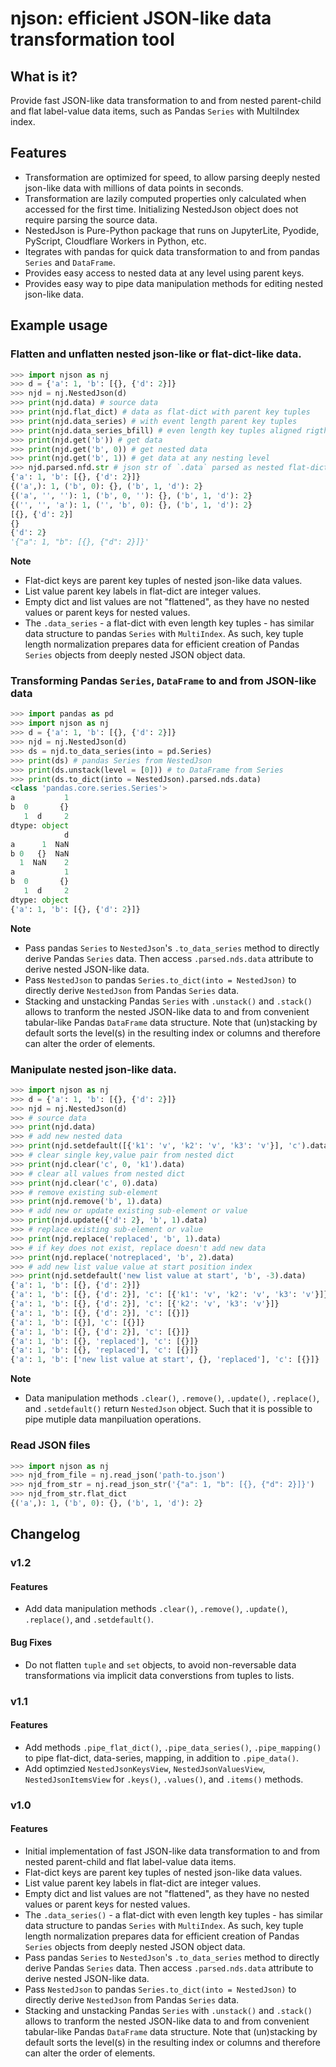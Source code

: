 # njson: efficient JSON-like data transformation tool

## What is it?
Provide fast JSON-like data transformation to and from nested
parent-child and flat label-value data items, such as Pandas `Series`
with MultiIndex index.

## Features

* Transformation are optimized for speed, to allow parsing deeply 
  nested json-like data with millions of data points in seconds.
* Transformation are lazily computed properties only calculated when
  accessed for the first time. Initializing NestedJson object does not
  require parsing the source data.
* NestedJson is Pure-Python package that runs on JupyterLite, Pyodide,
  PyScript, Cloudflare Workers in Python, etc.
* Itegrates with pandas for quick data transformation to and from
  pandas `Series` and `DataFrame`.
* Provides easy access to nested data at any level using parent keys.
* Provides easy way to pipe data manipulation methods for editing nested
  json-like data. 

## Example usage
### Flatten and unflatten nested json-like or flat-dict-like data.
```python
>>> import njson as nj
>>> d = {'a': 1, 'b': [{}, {'d': 2}]}
>>> njd = nj.NestedJson(d)
>>> print(njd.data) # source data
>>> print(njd.flat_dict) # data as flat-dict with parent key tuples
>>> print(njd.data_series) # with event length parent key tuples
>>> print(njd.data_series_bfill) # even length key tuples aligned rigth
>>> print(njd.get('b')) # get data
>>> print(njd.get('b', 0)) # get nested data
>>> print(njd.get('b', 1)) # get data at any nesting level
>>> njd.parsed.nfd.str # json str of `.data` parsed as nested flat-dict
{'a': 1, 'b': [{}, {'d': 2}]}
{('a',): 1, ('b', 0): {}, ('b', 1, 'd'): 2}
{('a', '', ''): 1, ('b', 0, ''): {}, ('b', 1, 'd'): 2}
{('', '', 'a'): 1, ('', 'b', 0): {}, ('b', 1, 'd'): 2}
[{}, {'d': 2}]
{}
{'d': 2}
'{"a": 1, "b": [{}, {"d": 2}]}'
```

**Note**
* Flat-dict keys are parent key tuples of nested json-like data values.
* List value parent key labels in flat-dict are integer values.
* Empty dict and list values are not "flattened", as they have no
  nested values or parent keys for nested values.
* The `.data_series` - a flat-dict with even length key tuples - has 
  similar data structure to pandas `Series` with `MultiIndex`. As such, 
  key tuple length normalization prepares data for efficient creation
  of Pandas `Series` objects from deeply nested JSON object data.

### Transforming Pandas `Series`, `DataFrame` to and from JSON-like data
```python
>>> import pandas as pd
>>> import njson as nj
>>> d = {'a': 1, 'b': [{}, {'d': 2}]}
>>> njd = nj.NestedJson(d)
>>> ds = njd.to_data_series(into = pd.Series)
>>> print(ds) # pandas Series from NestedJson
>>> print(ds.unstack(level = [0])) # to DataFrame from Series
>>> print(ds.to_dict(into = NestedJson).parsed.nds.data)
<class 'pandas.core.series.Series'>
a           1
b  0       {}
   1  d     2
dtype: object
            d
a      1  NaN
b 0   {}  NaN
  1  NaN    2
a           1
b  0       {}
   1  d     2
dtype: object
{'a': 1, 'b': [{}, {'d': 2}]}
```

**Note**
* Pass pandas `Series` to `NestedJson`'s `.to_data_series` method to
  directly derive Pandas `Series` data. Then access `.parsed.nds.data`
  attribute to derive nested JSON-like data.
* Pass `NestedJson` to pandas `Series.to_dict(into = NestedJson)` to
  directly derive `NestedJson` from Pandas `Series` data.
* Stacking and unstacking Pandas `Series` with `.unstack()` and
  `.stack()` allows to tranform the nested JSON-like data to and from
  convenient tabular-like Pandas `DataFrame` data structure. Note that
  (un)stacking by default sorts the level(s) in the resulting index or
  columns and therefore can alter the order of elements.

### Manipulate nested json-like data.
```python
>>> import njson as nj
>>> d = {'a': 1, 'b': [{}, {'d': 2}]}
>>> njd = nj.NestedJson(d)
>>> # source data
>>> print(njd.data)
>>> # add new nested data
>>> print(njd.setdefault([{'k1': 'v', 'k2': 'v', 'k3': 'v'}], 'c').data)
>>> # clear single key,value pair from nested dict
>>> print(njd.clear('c', 0, 'k1').data)
>>> # clear all values from nested dict
>>> print(njd.clear('c', 0).data)
>>> # remove existing sub-element
>>> print(njd.remove('b', 1).data)
>>> # add new or update existing sub-element or value
>>> print(njd.update({'d': 2}, 'b', 1).data)
>>> # replace existing sub-element or value
>>> print(njd.replace('replaced', 'b', 1).data)
>>> # if key does not exist, replace doesn't add new data
>>> print(njd.replace('notreplaced', 'b', 2).data)
>>> # add new list value value at start position index
>>> print(njd.setdefault('new list value at start', 'b', -3).data)
{'a': 1, 'b': [{}, {'d': 2}]}
{'a': 1, 'b': [{}, {'d': 2}], 'c': [{'k1': 'v', 'k2': 'v', 'k3': 'v'}]}
{'a': 1, 'b': [{}, {'d': 2}], 'c': [{'k2': 'v', 'k3': 'v'}]}
{'a': 1, 'b': [{}, {'d': 2}], 'c': [{}]}
{'a': 1, 'b': [{}], 'c': [{}]}
{'a': 1, 'b': [{}, {'d': 2}], 'c': [{}]}
{'a': 1, 'b': [{}, 'replaced'], 'c': [{}]}
{'a': 1, 'b': [{}, 'replaced'], 'c': [{}]}
{'a': 1, 'b': ['new list value at start', {}, 'replaced'], 'c': [{}]}
```

**Note**
* Data manipulation methods `.clear()`, `.remove()`, `.update()`, 
  `.replace()`, and `.setdefault()` return `NestedJson` object. Such
  that it is possible to pipe mutiple data manpiluation operations.

### Read JSON files

```python
>>> import njson as nj
>>> njd_from_file = nj.read_json('path-to.json')
>>> njd_from_str = nj.read_json_str('{"a": 1, "b": [{}, {"d": 2}]}')
>>> njd_from_str.flat_dict
{('a',): 1, ('b', 0): {}, ('b', 1, 'd'): 2}
```

## Changelog

### v1.2
#### Features
* Add data manipulation methods `.clear()`, `.remove()`, `.update()`, 
  `.replace()`, and `.setdefault()`.

#### Bug Fixes
* Do not flatten `tuple` and `set` objects, to avoid non-reversable data
  transformations via implicit data converstions from tuples to lists.

### v1.1
#### Features
* Add methods `.pipe_flat_dict()`, `.pipe_data_series()`, 
  `.pipe_mapping()` to pipe flat-dict, data-series, mapping, in addition
  to `.pipe_data()`.
* Add optimzied `NestedJsonKeysView`, `NestedJsonValuesView`,
  `NestedJsonItemsView` for `.keys()`, `.values()`, and `.items()`
  methods.

### v1.0
#### Features
* Initial implementation of fast JSON-like data transformation to and 
  from nested parent-child and flat label-value data items.
* Flat-dict keys are parent key tuples of nested json-like data values.
* List value parent key labels in flat-dict are integer values.
* Empty dict and list values are not "flattened", as they have
  no nested values or parent keys for nested values.
* The `.data_series()` - a flat-dict with even length key tuples - has 
  similar data structure to pandas `Series` with `MultiIndex`. As such, 
  key tuple length normalization prepares data for efficient creation
  of Pandas `Series` objects from deeply nested JSON object data.
* Pass pandas `Series` to `NestedJson`'s `.to_data_series` method to
  directly derive Pandas `Series` data. Then access `.parsed.nds.data`
  attribute to derive nested JSON-like data.
* Pass `NestedJson` to pandas `Series.to_dict(into = NestedJson)` to
  directly derive `NestedJson` from Pandas `Series` data.
* Stacking and unstacking Pandas `Series` with `.unstack()` and
  `.stack()` allows to tranform the nested JSON-like data to and from
  convenient tabular-like Pandas `DataFrame` data structure. Note that
  (un)stacking by default sorts the level(s) in the resulting index or
  columns and therefore can alter the order of elements.
